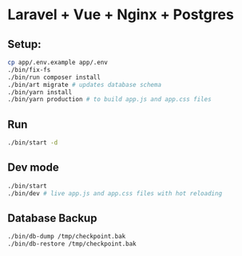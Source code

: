 # Laravel + Vue + Nginx + Postgres

## Setup:
```bash
cp app/.env.example app/.env
./bin/fix-fs
./bin/run composer install
./bin/art migrate # updates database schema
./bin/yarn install
./bin/yarn production # to build app.js and app.css files
```

## Run
```bash
./bin/start -d
```

## Dev mode
```bash
./bin/start
./bin/dev # live app.js and app.css files with hot reloading
```

## Database Backup
```bash
./bin/db-dump /tmp/checkpoint.bak
./bin/db-restore /tmp/checkpoint.bak
```
